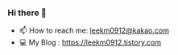 ### Hi there 👋
- 📫 How to reach me: leekm0912@kakao.com
- 💻 My Blog : https://leekm0912.tistory.com

<!--
**Leekm0912/Leekm0912** is a ✨ _special_ ✨ repository because its `README.md` (this file) appears on your GitHub profile.

Here are some ideas to get you started:

- 🔭 I’m currently working on ...
- 🌱 I’m currently learning ...
- 👯 I’m looking to collaborate on ...
- 🤔 I’m looking for help with ...
- 💬 Ask me about ...
- 📫 How to reach me: ...
- 😄 Pronouns: ...
- ⚡ Fun fact: ...
-->

<!-- ![Anurag's GitHub stats](https://github-readme-stats.vercel.app/api?username=Leekm0912&show_icons=true&theme=radical) -->
